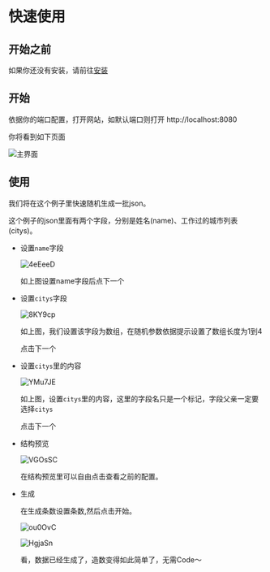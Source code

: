 # 快速使用

## 开始之前

如果你还没有安装，请前往[安装](../setup/index.md)

## 开始

依据你的端口配置，打开网站，如默认端口则打开 http://localhost:8080

你将看到如下页面

![主界面](https://cdn.jsdelivr.net/gh/mikusugar/PictureBed@master/uPic/2021/06/2W0rwN.png)

## 使用

我们将在这个例子里快速随机生成一批json。

这个例子的json里面有两个字段，分别是姓名(name)、工作过的城市列表(citys)。

+ 设置`name`字段

  ![4eEeeD](https://cdn.jsdelivr.net/gh/mikusugar/PictureBed@master/uPic/2021/06/4eEeeD.png)

  如上图设置name字段后点下一个

+ 设置`citys`字段

  ![8KY9cp](https://cdn.jsdelivr.net/gh/mikusugar/PictureBed@master/uPic/2021/06/8KY9cp.png)

  如上图，我们设置该字段为数组，在随机参数依据提示设置了数组长度为1到4

  点击下一个

+ 设置`citys`里的内容

  ![YMu7JE](https://cdn.jsdelivr.net/gh/mikusugar/PictureBed@master/uPic/2021/06/YMu7JE.png)

  如上图，设置`citys`里的内容，这里的字段名只是一个标记，字段父亲一定要选择`citys`

  点击下一个

+ 结构预览

  ![VGOsSC](https://cdn.jsdelivr.net/gh/mikusugar/PictureBed@master/uPic/2021/06/VGOsSC.png)

  在结构预览里可以自由点击查看之前的配置。

+ 生成

  在生成条数设置条数,然后点击开始。

  ![ou0OvC](https://cdn.jsdelivr.net/gh/mikusugar/PictureBed@master/uPic/2021/06/ou0OvC.png)

  ![HgjaSn](https://cdn.jsdelivr.net/gh/mikusugar/PictureBed@master/uPic/2021/06/HgjaSn.png)

  看，数据已经生成了，造数变得如此简单了，无需Code～